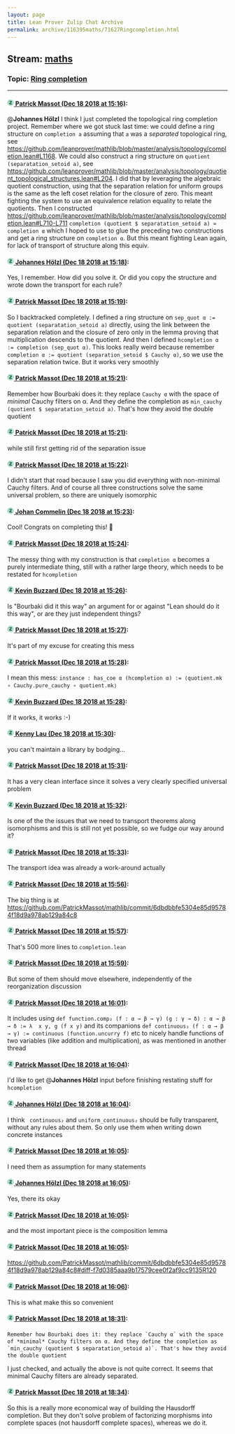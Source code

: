 ```yaml
---
layout: page
title: Lean Prover Zulip Chat Archive 
permalink: archive/116395maths/71627Ringcompletion.html
---
```


## Stream: [maths](index.html)
### Topic: [Ring completion](71627Ringcompletion.html)

---

#### [![Click to go to Zulip](../../assets/img/zulip2.png) Patrick Massot (Dec 18 2018 at 15:16)](https://leanprover.zulipchat.com/#narrow/stream/116395-maths/topic/Ring%20completion/near/152110493):
@**Johannes Hölzl**  I think I just completed the topological ring completion project. Remember where we got stuck last time: we could define a ring structure on `completion a` assuming that `a` was a *separated* topological ring, see https://github.com/leanprover/mathlib/blob/master/analysis/topology/completion.lean#L1168. We could also construct a ring structure on `quotient (separatation_setoid a)`, see https://github.com/leanprover/mathlib/blob/master/analysis/topology/quotient_topological_structures.lean#L204. I did that by leveraging the algebraic quotient construction, using that the separation relation for uniform groups is the same as the left coset relation for the closure of zero. This meant fighting the system to use an equivalence relation equality to relate the quotients. Then I constructed https://github.com/leanprover/mathlib/blob/master/analysis/topology/completion.lean#L710-L711 `completion (quotient $ separatation_setoid a) ≃ completion α` which I hoped to use to glue the preceding two constructions and get a ring structure on `completion α`. But this meant fighting Lean again, for lack of transport of structure along this equiv.

#### [![Click to go to Zulip](../../assets/img/zulip2.png) Johannes Hölzl (Dec 18 2018 at 15:18)](https://leanprover.zulipchat.com/#narrow/stream/116395-maths/topic/Ring%20completion/near/152110596):
Yes, I remember. How did you solve it. Or did you copy the structure and wrote down the transport for each rule?

#### [![Click to go to Zulip](../../assets/img/zulip2.png) Patrick Massot (Dec 18 2018 at 15:19)](https://leanprover.zulipchat.com/#narrow/stream/116395-maths/topic/Ring%20completion/near/152110617):
So I backtracked completely. I defined a ring structure on `sep_quot α := quotient (separatation_setoid a)` directly, using the link between the separation relation and the closure of zero only in the lemma proving that multiplication descends to the quotient. And then I defined `hcompletion α := completion (sep_quot α)`. This looks really weird because remember `completion α := quotient (separation_setoid $ Cauchy α)`, so we use the separation relation twice. But it works very smoothly

#### [![Click to go to Zulip](../../assets/img/zulip2.png) Patrick Massot (Dec 18 2018 at 15:21)](https://leanprover.zulipchat.com/#narrow/stream/116395-maths/topic/Ring%20completion/near/152110717):
Remember how Bourbaki does it: they replace `Cauchy α` with the space of *minimal* Cauchy filters on α. And they define the completion as `min_cauchy (quotient $ separatation_setoid a)`. That's how they avoid the double quotient

#### [![Click to go to Zulip](../../assets/img/zulip2.png) Patrick Massot (Dec 18 2018 at 15:21)](https://leanprover.zulipchat.com/#narrow/stream/116395-maths/topic/Ring%20completion/near/152110728):
while still first getting rid of the separation issue

#### [![Click to go to Zulip](../../assets/img/zulip2.png) Patrick Massot (Dec 18 2018 at 15:22)](https://leanprover.zulipchat.com/#narrow/stream/116395-maths/topic/Ring%20completion/near/152110785):
I didn't start that road because I saw you did everything with non-minimal Cauchy filters. And of course all three constructions solve the same universal problem, so there are uniquely isomorphic

#### [![Click to go to Zulip](../../assets/img/zulip2.png) Johan Commelin (Dec 18 2018 at 15:23)](https://leanprover.zulipchat.com/#narrow/stream/116395-maths/topic/Ring%20completion/near/152110831):
Cool! Congrats on completing this! :tada:

#### [![Click to go to Zulip](../../assets/img/zulip2.png) Patrick Massot (Dec 18 2018 at 15:24)](https://leanprover.zulipchat.com/#narrow/stream/116395-maths/topic/Ring%20completion/near/152110892):
The messy thing with my construction is that `completion α` becomes a purely intermediate thing, still with a rather large theory, which needs to be restated for `hcompletion`

#### [![Click to go to Zulip](../../assets/img/zulip2.png) Kevin Buzzard (Dec 18 2018 at 15:26)](https://leanprover.zulipchat.com/#narrow/stream/116395-maths/topic/Ring%20completion/near/152111034):
Is "Bourbaki did it this way" an argument for or against "Lean should do it this way", or are they just independent things?

#### [![Click to go to Zulip](../../assets/img/zulip2.png) Patrick Massot (Dec 18 2018 at 15:27)](https://leanprover.zulipchat.com/#narrow/stream/116395-maths/topic/Ring%20completion/near/152111074):
It's part of my excuse for creating this mess

#### [![Click to go to Zulip](../../assets/img/zulip2.png) Patrick Massot (Dec 18 2018 at 15:28)](https://leanprover.zulipchat.com/#narrow/stream/116395-maths/topic/Ring%20completion/near/152111173):
I mean this mess: `instance : has_coe α (hcompletion α) := ⟨quotient.mk ∘ Cauchy.pure_cauchy ∘ quotient.mk⟩`

#### [![Click to go to Zulip](../../assets/img/zulip2.png) Kevin Buzzard (Dec 18 2018 at 15:28)](https://leanprover.zulipchat.com/#narrow/stream/116395-maths/topic/Ring%20completion/near/152111181):
If it works, it works :-)

#### [![Click to go to Zulip](../../assets/img/zulip2.png) Kenny Lau (Dec 18 2018 at 15:30)](https://leanprover.zulipchat.com/#narrow/stream/116395-maths/topic/Ring%20completion/near/152111293):
you can't maintain a library by bodging...

#### [![Click to go to Zulip](../../assets/img/zulip2.png) Patrick Massot (Dec 18 2018 at 15:31)](https://leanprover.zulipchat.com/#narrow/stream/116395-maths/topic/Ring%20completion/near/152111369):
It has a very clean interface since it solves a very clearly specified universal problem

#### [![Click to go to Zulip](../../assets/img/zulip2.png) Kevin Buzzard (Dec 18 2018 at 15:32)](https://leanprover.zulipchat.com/#narrow/stream/116395-maths/topic/Ring%20completion/near/152111438):
Is one of the the issues that we need to transport theorems along isomorphisms and this is still not yet possible, so we fudge our way around it?

#### [![Click to go to Zulip](../../assets/img/zulip2.png) Patrick Massot (Dec 18 2018 at 15:33)](https://leanprover.zulipchat.com/#narrow/stream/116395-maths/topic/Ring%20completion/near/152111474):
The transport idea was already a work-around actually

#### [![Click to go to Zulip](../../assets/img/zulip2.png) Patrick Massot (Dec 18 2018 at 15:56)](https://leanprover.zulipchat.com/#narrow/stream/116395-maths/topic/Ring%20completion/near/152113098):
The big thing is at https://github.com/PatrickMassot/mathlib/commit/6dbdbbfe5304e85d95784f18d9a978ab129a84c8

#### [![Click to go to Zulip](../../assets/img/zulip2.png) Patrick Massot (Dec 18 2018 at 15:57)](https://leanprover.zulipchat.com/#narrow/stream/116395-maths/topic/Ring%20completion/near/152113142):
That's 500 more lines to `completion.lean`

#### [![Click to go to Zulip](../../assets/img/zulip2.png) Patrick Massot (Dec 18 2018 at 15:59)](https://leanprover.zulipchat.com/#narrow/stream/116395-maths/topic/Ring%20completion/near/152113277):
But some of them should move elsewhere, independently of the reorganization discussion

#### [![Click to go to Zulip](../../assets/img/zulip2.png) Patrick Massot (Dec 18 2018 at 16:01)](https://leanprover.zulipchat.com/#narrow/stream/116395-maths/topic/Ring%20completion/near/152113409):
It includes using `def function.comp₂ (f : α → β → γ) (g : γ → δ) : α → β → δ := λ  x y, g (f x y)` and its companions `def continuous₂ (f : α → β → γ) := continuous (function.uncurry f)` etc to nicely handle functions of two variables (like addition and multiplication), as was mentioned in another thread

#### [![Click to go to Zulip](../../assets/img/zulip2.png) Patrick Massot (Dec 18 2018 at 16:04)](https://leanprover.zulipchat.com/#narrow/stream/116395-maths/topic/Ring%20completion/near/152113626):
I'd like to get @**Johannes Hölzl** input before finishing restating stuff for `hcompletion`

#### [![Click to go to Zulip](../../assets/img/zulip2.png) Johannes Hölzl (Dec 18 2018 at 16:04)](https://leanprover.zulipchat.com/#narrow/stream/116395-maths/topic/Ring%20completion/near/152113645):
I think ` continuous₂` and `uniform_continuous₂` should be fully transparent, without any rules about them. So only use them when writing down concrete instances

#### [![Click to go to Zulip](../../assets/img/zulip2.png) Patrick Massot (Dec 18 2018 at 16:05)](https://leanprover.zulipchat.com/#narrow/stream/116395-maths/topic/Ring%20completion/near/152113690):
I need them as assumption for many statements

#### [![Click to go to Zulip](../../assets/img/zulip2.png) Johannes Hölzl (Dec 18 2018 at 16:05)](https://leanprover.zulipchat.com/#narrow/stream/116395-maths/topic/Ring%20completion/near/152113703):
Yes, there its okay

#### [![Click to go to Zulip](../../assets/img/zulip2.png) Patrick Massot (Dec 18 2018 at 16:05)](https://leanprover.zulipchat.com/#narrow/stream/116395-maths/topic/Ring%20completion/near/152113719):
and the most important piece is the composition lemma

#### [![Click to go to Zulip](../../assets/img/zulip2.png) Patrick Massot (Dec 18 2018 at 16:05)](https://leanprover.zulipchat.com/#narrow/stream/116395-maths/topic/Ring%20completion/near/152113731):
https://github.com/PatrickMassot/mathlib/commit/6dbdbbfe5304e85d95784f18d9a978ab129a84c8#diff-f7d0385aaa9b17579cee0f2af9cc9135R120

#### [![Click to go to Zulip](../../assets/img/zulip2.png) Patrick Massot (Dec 18 2018 at 16:06)](https://leanprover.zulipchat.com/#narrow/stream/116395-maths/topic/Ring%20completion/near/152113791):
This is what make this so convenient

#### [![Click to go to Zulip](../../assets/img/zulip2.png) Patrick Massot (Dec 18 2018 at 18:31)](https://leanprover.zulipchat.com/#narrow/stream/116395-maths/topic/Ring%20completion/near/152124223):
```quote
Remember how Bourbaki does it: they replace `Cauchy α` with the space of *minimal* Cauchy filters on α. And they define the completion as `min_cauchy (quotient $ separatation_setoid a)`. That's how they avoid the double quotient
```
I just checked, and actually the above is not quite correct. It seems that minimal Cauchy filters are already separated.

#### [![Click to go to Zulip](../../assets/img/zulip2.png) Patrick Massot (Dec 18 2018 at 18:34)](https://leanprover.zulipchat.com/#narrow/stream/116395-maths/topic/Ring%20completion/near/152124381):
So this is a really more economical way of building the Hausdorff completion. But they don't solve problem of factorizing morphisms into complete spaces (not hausdorff complete spaces), whereas we do it.

